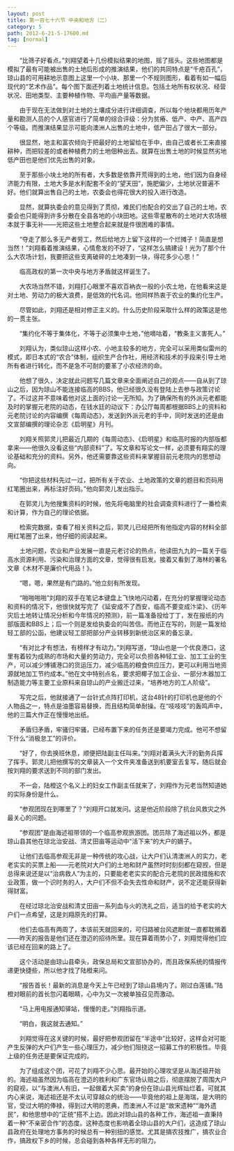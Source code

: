 ```yaml
---
layout: post
title: 第一百七十六节 中央和地方（二）
category: 5
path: 2012-6-21-5-17600.md
tag: [normal]
---
```


　　“比筛子好看点。”刘翔望着十几份模拟结果的地图，摇了摇头。这些地图都是模拟了最有可能被出售的土地后形成的推演结果，他们的共同特点是“千疮百孔”，琼山县的可用耕地示意图上这里一个小块、那里一个不规则图形，看着有如一幅后现代的“艺术作品”。每个图下面还列着土地统计信息。包括土地所有权状况、经营状况、田地类型、主要种植作物、平均亩产量等数据。

　　由于现在无法做到对土地的土壤成分进行详细调查，所以每个地块都用历年产量和勘测人员的个人感官进行了简单的综合评级：分为贫瘠、低产、中产、高产四个等级。而推演结果显示可能向澳洲人出售的土地中，低产田占了很大一部分。

　　很显然，地主和富农倾向于把最好的土地留给在手中，由自己或者长工来直接耕种，而把较差的或者种植费力的土地佃种出去。就算在出售土地的时候显然劣地低产田也是他们优先出售的对象。

　　至于那些小块土地的所有者，大多数是依靠开荒得到的土地，他们因为自身经济能力有限，土地大多是水利配套不全的“望天田”，施肥偏少，土地状况普遍不好。他们就算出售自己的土地，农委会也得花很大的投入进行改造。

　　显然，就算执委会的意见得到了贯彻，难民们也配合的交出了自己的土地，农委会也只能得到许多分散在全县各地的小块田地。这些零星散布的土地对大农场根本就于事无补——光把这些土地整合起来就是件很困难的事情。

　　“夺走了那么多无产者劳工，然后给地方上留下这样的一个烂摊子！简直是想当然！”刘翔看着推演结果，心情愈发的不好了，“这样怎么搞建设！光为了那个什么大农场计划，我要把这些支离破碎的土地凑到一块，得花多少心思！”

　　临高政权的第一次中央与地方矛盾就这样诞生了。

　　大农场当然不错，刘翔打心眼里不喜欢百衲衣一般的小农土地，在他看来这是对土地、劳动力的极大浪费，是低效的代名词。他同样热衷于农业的集约化生产。

　　尽管如此，刘翔还是相对修正主义的。什么历史阶段采取什么样的政策这是他的一贯主张。

　　“集约化不等于集体化，不等于必须集中土地，”他嘀咕着，“教条主义害死人。”

　　刘翔认为，类似琼山这样小农、小地主较多的地方，完全可以采用类似雷州的模式，即日本式的“农合”体制，组织生产合作社，用经济和技术的手段来引导土地所有者进行转化，而不是急不可耐的要革了小农经济的命。

　　他想了很久，决定就此问题写几篇文章来全面阐述自己的观点——自从到了琼山之后，因为琼山不能连接临高的BBS，他已经很久没有登陆上去参与政策讨论了。不过这并不意味着他对这上面的讨论一无所知。为了确保所有的外派元老都能及时的掌握元老院的动态，在钱水廷的动议下：办公厅每周都根据BBS上的资料和元老院讨论的内容编撰《每周动态》，发送到外派元老的手中，同时发送的还是由文宣部编撰的理论杂志《启明星》月刊。

　　刘翔关照郭灵儿把最近几期的《每周动态》、《启明星》和临高时报的内部版都拿来——他很久没看这些“内部资料”了。写文章和写论文一样，必须要有翔实的理论基础和充分的资料。另外，他还需要靠这些资料来掌握目前元老院内的思想动向。

　　“你把这些材料先过一过，把所有关于农业、土地政策的文章的题目和页码用红笔圈出来，再标注好页码。”他向郭灵儿发出指示。

　　在郭灵儿为他搜集资料的时候，他先将电脑里的社会调查资料进行了一番检索和计算，作为自己的理论依据。

　　检索完数据，查看了相关资料之后，郭灵儿已经把所有他指定内容的材料全部用红笔圈了出来，他仔细的阅读起来。

　　土地问题，农业和产业发展一直是元老讨论的热点，他读田九九的一篇关于临高水资源利用、污染和治理方面的文章，觉得很有启发。接着又看到了海林的署名文章《木材不是廉价代用品！》。

　　“嗯，嗯，果然是有门路的。”他立刻有所发现。

　　“啪啪啪啪”刘翔的双手在笔记本键盘上飞快地闪动着，在充分的掌握理论动态和资料的情况下，他很快就写完了《延安成不了西安，临高不要变成汴梁》、《历年灾后土地转让情况分析和今年情况的预测》，前一篇准备投给丁丁，发在报纸的内部版面和BBS上；后一个则是发给执委会的叫苦信。而他正在写的，则是一篇发给轻工部的公函，他建议轻工部把部分产业转移到新统治区来的备忘录。

　　“有对比才有想法，有榜样才有动力。”刘翔写道，“琼山也是一个优良港口，这里有着较为成熟的市场和大量的劳动力，完全可以负担各种轻工业、加工工业的生产，可以减少博铺港口的货运压力，减少临高的粮食供应压力，更可以利用当地资源就地加工节约成本。”他在文中特别点名，要求把椰子加工企业、一部分木器加工制造能力等主要工业原料来自琼山的产业搬迁过来，“培养地方的工人阶级”。

　　写完之后，他就接通了一台针式点阵打印机，这台48针的打印机也是他的个人物品之一，特点是油墨容易替换，而且结构简单耐操。在“吱吱吱”的轰鸣声中，他的三篇大作正在慢慢地出纸。

　　矛盾归矛盾，牢骚归牢骚，已经布置下来的任务还是要竭力完成。他可不想留下什么“消极怠工”的评价。

　　“好了，你去换班休息，顺便把陆副主任叫来。”刘翔对着满头大汗的勤务兵挥了挥手。郭灵儿把他撰写的文章装入一个文件夹准备送到机要室去复写，随后就会按刘翔的要求送到不同的部门发出。

　　不一会，陆橙这个名义上的妇女工作副主任就来了，刘翔作为元老当然知道她的实际身份是什么。

　　“参观团现在到哪里了？”刘翔开口就发问。这是他近阶段除了抗台风救灾之外最关心的问题。

　　“参观团”是由海述祖带领的一个临高参观旅游团。团员除了海述祖以外，都是琼山县其他在琼北治安战、清丈田亩等运动中“活下来”的大户的嫡子。

　　让他们去临高参观无非是一种传统的攻心战，让大户们认清澳洲人的实力，老老实实的买票上船——元老院对大户们的土地和财产虽然时时刻刻都在窥觊，但是总得来说还是以“治病救人”为主的，只要能老老实实的配合元老院的民政措施和农业政策，做一个识时务的人，大户们不但不会失去性命和财产，说不定还能获得新得财富。

　　在经过琼北治安战和清丈田亩一系列血与火的洗礼之后，适当的给予老实的大户们一点希望，这是刘翔原先的打算。

　　他们去临高有两周了，本该前天就回来的，可归路被台风遮断就一直都耽搁着——昨天的报告是他们还在澄迈的招待所里。现在算着雨势小了，刘翔觉得他们应该已经在回来的路上了。

　　这个活动是由琼山县牵头，政保总局和文宣部协办的，而且政保系统的情报传递更快捷些，所以他才找了陆橙来问。

　　“报告首长！最新的消息是今天上午已经到了琼山县境内了。刚过白莲铺。”陆橙对眼前的首长忽闪着眼睛，心中为又一次被单独召见而激动。

　　“马上用电报通知驿站，慢慢的走。”刘翔指示道。

　　“明白，我这就去通知。”

　　刘翔觉得在这关键的时候，最好把参观团留在“半途中”比较好，这样会对可能产生反弹的大户们产生一些心理压力，减少他们阻挠这一招募工作的积极性。毕竟上级的任务还是要保证完成的。

　　为了组成这个团，可花了刘翔不少心思。最开始的心理攻坚是从海述祖开始的。海述祖虽然因为临高在澄迈的胜利和广东官场认赔之后，彻底摆脱了周围大户的窥视，以“与澳洲人有旧，一起做着大买卖”的身份在琼山县光辉灿烂着。可就其内心来说，海述祖还是不太认可穿越众的统治——毕竟他的祖上是海瑞，是大明的官，受过大明的俸禄，得到过大明的恩典，而澳洲人不过是“故宋遗种”“海外遗民”，和他思想中的“正统”搭不上边。因此对琼山县的各种工作，海述祖一直秉持着一种“不亲密合作”的态度。这种态度也影响着全琼山县的大户们，这造成了琼山县政府在处理地方事务的时候总有一种别扭的感觉。尤其是搞农技推广，搞农业合作，搞政权下乡的时候，总会碰到各种各样无形的阻力。
